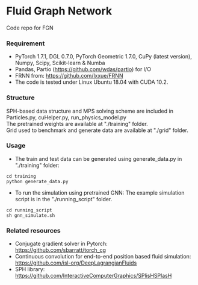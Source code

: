 # Fluid Graph Network
Code repo for FGN

### Requirement
* PyTorch 1.7.1, DGL 0.7.0, PyTorch Geometric 1.7.0, CuPy (latest version), Numpy, Scipy, Scikit-learn & Numba
* Pandas, Partio (https://github.com/wdas/partio) for I/O
* FRNN from: https://github.com/lxxue/FRNN
* The code is tested under Linux Ubuntu 18.04 with CUDA 10.2.

### Structure
SPH-based data structure and MPS solving scheme are included in Particles.py, cuHelper.py, run_physics_model.py </br>
The pretrained weights are available at "./training" folder. </br>
Grid used to benchmark and generate data are available at "./grid" folder. </br>

### Usage
* The train and test data can be generated using generate_data.py in "./training" folder: 
 ```
 cd training
 python generate_data.py
 ``` 
* To run the simulation using pretrained GNN:
The example simulation script is in the "./running_script" folder. </br>
```
cd running_script
sh gnn_simulate.sh
``` 

### Related resources
* Conjugate gradient solver in Pytorch: https://github.com/sbarratt/torch_cg
* Continuous convolution for end-to-end position based fluid simulation: https://github.com/isl-org/DeepLagrangianFluids
* SPH library: https://github.com/InteractiveComputerGraphics/SPlisHSPlasH


